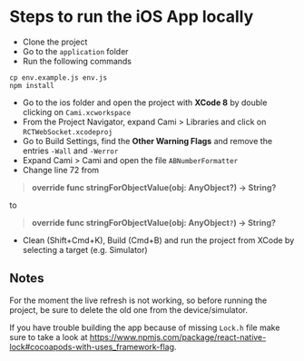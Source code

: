 # Steps to run the iOS App locally
- Clone the project
- Go to the `application` folder
- Run the following commands
```
cp env.example.js env.js
npm install
```
- Go to the ios folder and open the project with **XCode 8** by double clicking on `Cami.xcworkspace`
- From the Project Navigator, expand Cami > Libraries and click on `RCTWebSocket.xcodeproj`
- Go to Build Settings, find the **Other Warning Flags** and remove the entries `-Wall` and `-Werror`
- Expand Cami > Cami and open the file `ABNumberFormatter` 
- Change line 72 from 
> **override func stringForObjectValue(obj: AnyObject?) -> String?** 

to
> **override func stringForObjectValue(obj: AnyObject`?`) -> String?** 

- Clean (Shift+Cmd+K), Build (Cmd+B) and run the project from XCode by selecting a target (e.g. Simulator)


## Notes
For the moment the live refresh is not working, so before running the project, be sure to delete the old one from the device/simulator.

If you have trouble building the app because of missing `Lock.h` file make sure to take a look at https://www.npmjs.com/package/react-native-lock#cocoapods-with-uses_framework-flag.